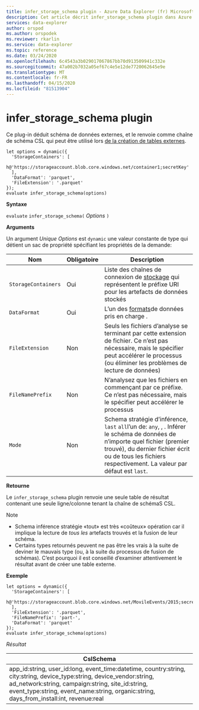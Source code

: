```yaml
---
title: infer_storage_schema plugin - Azure Data Explorer (fr) Microsoft Docs
description: Cet article décrit infer_storage_schema plugin dans Azure Data Explorer.
services: data-explorer
author: orspod
ms.author: orspodek
ms.reviewer: rkarlin
ms.service: data-explorer
ms.topic: reference
ms.date: 03/24/2020
ms.openlocfilehash: 6c4543a3b029017067867bb70d913509941c332e
ms.sourcegitcommit: 47a002b7032a05ef67c4e5e12de7720062645e9e
ms.translationtype: MT
ms.contentlocale: fr-FR
ms.lasthandoff: 04/15/2020
ms.locfileid: "81513904"
---
```

# <a name="infer_storage_schema-plugin"></a>infer_storage_schema plugin

Ce plug-in déduit schéma de données externes, et le renvoie comme chaîne de schéma CSL qui peut être utilisé lors [de la création de tables externes](../management/externaltables.md#create-or-alter-external-table).

```kusto
let options = dynamic({
  'StorageContainers': [
    h@'https://storageaccount.blob.core.windows.net/container1;secretKey'
  ],
  'DataFormat': 'parquet',
  'FileExtension': '.parquet'
});
evaluate infer_storage_schema(options)
```

**Syntaxe**

`evaluate` `infer_storage_schema(` *Options* `)`

**Arguments**

Un argument *Unique Options* est `dynamic` une valeur constante de type qui détient un sac de propriété spécifiant les propriétés de la demande:

|Nom                    |Obligatoire|Description|
|------------------------|--------|-----------|
|`StorageContainers`|Oui|Liste des chaînes de connexion de [stockage](../api/connection-strings/storage.md) qui représentent le préfixe URI pour les artefacts de données stockés|
|`DataFormat`|Oui|L’un des [formats](https://docs.microsoft.com/azure/data-explorer/ingestion-supported-formats)de données pris en charge .|
|`FileExtension`|Non|Seuls les fichiers d’analyse se terminant par cette extension de fichier. Ce n’est pas nécessaire, mais le spécifier peut accélérer le processus (ou éliminer les problèmes de lecture de données)|
|`FileNamePrefix`|Non|N’analysez que les fichiers en commençant par ce préfixe. Ce n’est pas nécessaire, mais le spécifier peut accélérer le processus|
|`Mode`|Non|Schema stratégie d’inférence, `last` `all`l’un de: `any`, , . Inférer le schéma de données de n’importe quel fichier (premier trouvé), du dernier fichier écrit ou de tous les fichiers respectivement. La valeur par défaut est `last`.|

**Retourne**

Le `infer_storage_schema` plugin renvoie une seule table de résultat contenant une seule ligne/colonne tenant la chaîne de schémaS CSL.

> [!NOTE]
> * Schema inférence stratégie «tout» est très «coûteux» opération car il implique la lecture de *tous les* artefacts trouvés et la fusion de leur schéma.
> * Certains types retournés peuvent ne pas être les vrais à la suite de deviner le mauvais type (ou, à la suite du processus de fusion de schémas). C’est pourquoi il est conseillé d’examiner attentivement le résultat avant de créer une table externe.

**Exemple**

```kusto
let options = dynamic({
  'StorageContainers': [
    h@'https://storageaccount.blob.core.windows.net/MovileEvents/2015;secretKey'
  ],
  'FileExtension': '.parquet',
  'FileNamePrefix': 'part-',
  'DataFormat': 'parquet'
});
evaluate infer_storage_schema(options)
```

*Résultat*

|CslSchema|
|---|
|app_id:string, user_id:long, event_time:datetime, country:string, city:string, device_type:string, device_vendor:string, ad_network:string, campaign:string, site_id:string, event_type:string, event_name:string, organic:string, days_from_install:int, revenue:real|
